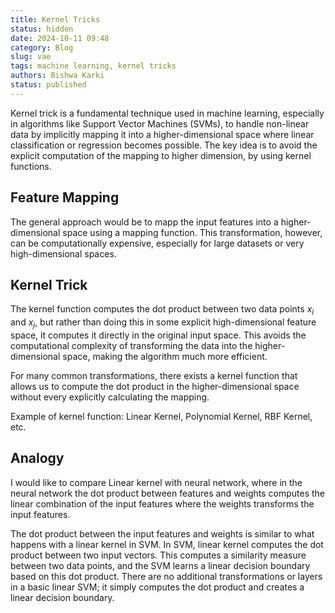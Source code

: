 ```yaml
---
title: Kernel Tricks
status: hidden
date: 2024-10-11 09:48
category: Blog
slug: vae
tags: machine learning, kernel tricks
authors: Bishwa Karki
status: published
---
```


Kernel trick is a fundamental technique used in machine learning, especially in algorithms like Support Vector Machines (SVMs), to handle non-linear data by implicitly mapping it into a higher-dimensional space where linear classification or regression becomes possible. The key idea is to avoid the explicit computation of the mapping to higher dimension, by using kernel functions.

## Feature Mapping
The general approach would be to mapp the input features into a higher-dimensional space using a mapping function. This transformation, however, can be computationally expensive, especially for large datasets or very high-dimensional spaces. 


## Kernel Trick
The kernel function computes the dot product between two data points $x_i$ and $x_j$, but rather than doing this in some explicit high-dimensional feature space, it computes it directly in the original input space. This avoids the computational complexity of transforming the data into the higher-dimensional space, making the algorithm much more efficient.

For many common transformations, there exists a kernel function that allows us to compute the dot product in the higher-dimensional space without every explicitly calculating the mapping. 

Example of kernel function: Linear Kernel, Polynomial Kernel, RBF Kernel, etc.

## Analogy
I would like to compare Linear kernel with neural network, where in the neural network the dot product between features and weights computes the linear combination of the input features where the weights transforms the input features. 

The dot product between the input features and weights is similar to what happens with a linear kernel in SVM. In SVM, linear kernel computes the dot product between two input vectors. This computes a similarity measure between two data points, and the SVM learns a linear decision boundary based on this dot product. There are no additional transformations or layers in a basic linear SVM; it simply computes the dot product and creates a linear decision boundary.

